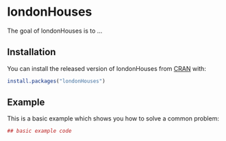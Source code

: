 # londonHouses

The goal of londonHouses is to ...

## Installation

You can install the released version of londonHouses from [CRAN](https://CRAN.R-project.org) with:

``` r
install.packages("londonHouses")
```

## Example

This is a basic example which shows you how to solve a common problem:

``` r
## basic example code
```

